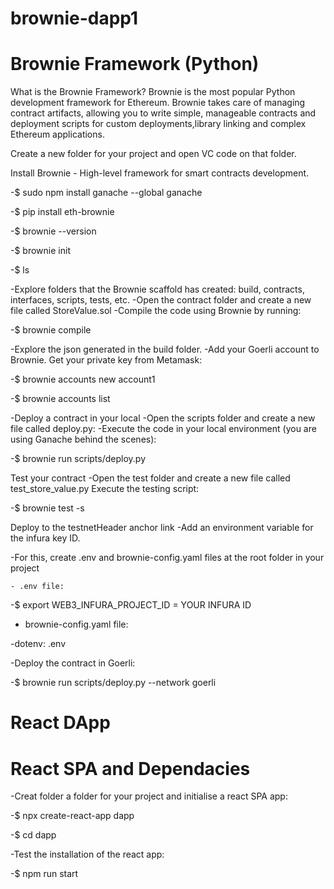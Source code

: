 # brownie-dapp1

# Brownie Framework (Python)

What is the Brownie Framework? Brownie is the most popular Python development framework for Ethereum. Brownie takes care of managing contract artifacts, allowing you to write simple, manageable contracts and deployment scripts for custom deployments,library linking and complex Ethereum applications.

Create a new folder for your project and open VC code on that folder.

Install Brownie - High-level framework for smart contracts development.

-$ sudo npm install ganache --global
 ganache

-$ pip install eth-brownie

-$ brownie --version

-$ brownie init

-$ ls

-Explore folders that the Brownie scaffold has created: build, contracts, interfaces, scripts, tests, etc.
-Open the contract folder and create a new file called StoreValue.sol 
-Compile the code using Brownie by running:

-$ brownie compile

-Explore the json generated in the build folder.
-Add your Goerli account to Brownie. Get your private key from Metamask:

-$ brownie accounts new account1

-$ brownie accounts list

-Deploy a contract in your local
-Open the scripts folder and create a new file called deploy.py:
-Execute the code in your local environment (you are using Ganache behind the scenes):

-$ brownie run scripts/deploy.py

Test your contract
-Open the test folder and create a new file called test_store_value.py
Execute the testing script:

-$ brownie test -s

Deploy to the testnetHeader anchor link
-Add an environment variable for the infura key ID.

-For this, create .env and brownie-config.yaml files at the root folder in your project

    - .env file:
    
-$ export WEB3_INFURA_PROJECT_ID = YOUR INFURA ID
 
   - brownie-config.yaml file:
 
-dotenv: .env
 
-Deploy the contract in Goerli:
 
-$ brownie run scripts/deploy.py --network goerli

# React DApp

# React SPA and Dependacies

-Creat folder a folder for your project and initialise a react SPA app:

-$ npx create-react-app dapp

-$ cd dapp

-Test the installation of the react app:

-$ npm run start 














